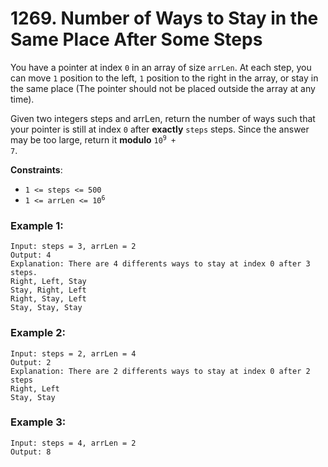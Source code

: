 # 1269. Number of Ways to Stay in the Same Place After Some Steps

You have a pointer at index `0` in an array of size `arrLen`. At each step, you can move `1` position to the left, `1` position to the right in the array, or stay in the same place (The pointer should not be placed outside the array at any time).

Given two integers steps and arrLen, return the number of ways such that your pointer is still at index `0` after **exactly** `steps` steps. Since the answer may be too large, return it **modulo** <code>10<sup>9</sup> + 7</code>.

**Constraints**:
- `1 <= steps <= 500`
- <code>1 <= arrLen <= 10<sup>6</sup></code>

### Example 1:
```
Input: steps = 3, arrLen = 2
Output: 4
Explanation: There are 4 differents ways to stay at index 0 after 3 steps.
Right, Left, Stay
Stay, Right, Left
Right, Stay, Left
Stay, Stay, Stay
```

### Example 2:
```
Input: steps = 2, arrLen = 4
Output: 2
Explanation: There are 2 differents ways to stay at index 0 after 2 steps
Right, Left
Stay, Stay
```

### Example 3:
```
Input: steps = 4, arrLen = 2
Output: 8
```